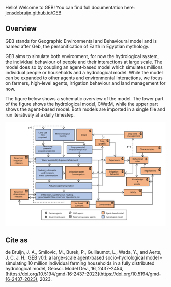 Hello! Welcome to GEB! You can find full documentation here: [jensdebruijn.github.io/GEB](https://jensdebruijn.github.io/GEB/index.html)

## Overview
GEB stands for Geographic Environmental and Behavioural model and is named after Geb, the personification of Earth in Egyptian mythology.

GEB aims to simulate both environment, for now the hydrological system, the individual behaviour of people and their interactions at large scale. The model does so by coupling an agent-based model which simulates millions individual people or households and a hydrological model. While the model can be expanded to other agents and environmental interactions, we focus on farmers, high-level agents, irrigation behaviour and land management for now.

The figure below shows a schematic overview of the model. The lower part of the figure shows the hydrological model, CWatM, while the upper part shows the agent-based model. Both models are imported in a single file and run iteratively at a daily timestep.

![Schematic model overview of GEB.](/docs/images/schematic_overview.svg "Schematic model overview")

## Cite as
de Bruijn, J. A., Smilovic, M., Burek, P., Guillaumot, L., Wada, Y., and Aerts, J. C. J. H.: GEB v0.1: a large-scale agent-based socio-hydrological model – simulating 10 million individual farming households in a fully distributed hydrological model, Geosci. Model Dev., 16, 2437–2454, [https://doi.org/10.5194/gmd-16-2437-2023](https://doi.org/10.5194/gmd-16-2437-2023), 2023.